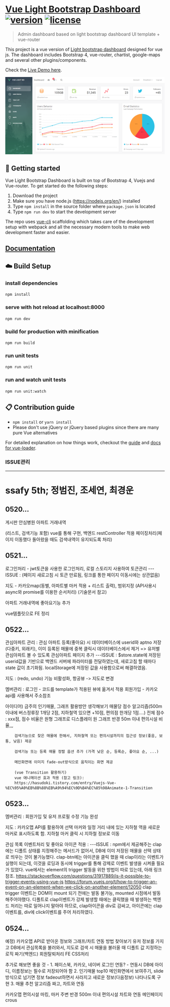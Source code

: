 # [Vue Light Bootstrap Dashboard](http://vuejs.creative-tim.com/vue-light-bootstrap-dashboard) [![version][version-badge]][CHANGELOG] [![license][license-badge]][LICENSE]

> Admin dashboard based on light bootstrap dashboard UI template + vue-router

This project is a vue version of [Light bootstrap dashboard](https://www.creative-tim.com/product/light-bootstrap-dashboard)
designed for vue js. The dashboard includes Bootstrap 4, vue-router, chartist, google-maps and several other plugins/components.

Check the [Live Demo here](http://vuejs.creative-tim.com/vue-light-bootstrap-dashboard).

![](public/Dashboard.PNG)
## :rocket: Getting started

Vue Light Bootstrap Dashboard is built on top of Bootstrap 4, Vuejs and Vue-router. To get started do the following steps:
1. Download the project
2. Make sure you have node.js (https://nodejs.org/en/) installed
3. Type `npm install` in the source folder where `package.json` is located
4. Type `npm run dev` to start the development server

The repo uses [vue-cli](https://github.com/vuejs/vue-cli) scaffolding which takes care of the development setup with webpack and all the necessary modern tools to make web development faster and easier.

## [Documentation](https://demos.creative-tim.com/vue-light-bootstrap-dashboard/documentation/#/buttons)

## :cloud: Build Setup

### install dependencies
`npm install`
### serve with hot reload at localhost:8000
`npm run dev`
### build for production with minification
`npm run build`
### run unit tests
`npm run unit`
### run and watch unit tests
`npm run unit:watch`

## :clipboard: Contribution guide
* `npm install` or `yarn install`
* Please don't use jQuery or jQuery based plugins since there are many pure Vue alternatives

For detailed explanation on how things work, checkout the [guide](http://vuejs-templates.github.io/webpack/) and [docs for vue-loader](http://vuejs.github.io/vue-loader).

[CHANGELOG]: ./CHANGELOG.md
[LICENSE]: ./LICENSE.md
[version-badge]: https://img.shields.io/badge/version-1.0.0-blue.svg
[license-badge]: https://img.shields.io/badge/license-MIT-blue.svg


### ISSUE관리

---

# ssafy 5th; 정범진, 조세연, 최경운

## 0520...

게시판
안심병원
아파트 거래내역

(리스트, 검색기능 포함) vue를 통해 구현, 백엔드 restController 적용
페이징처리(페이지 이동했다 돌아왔을 때도 검색내역이 유지되도록 처리)

## 0521...

로그인처리 - jwt토큰을 사용한 로그인처리, 로컬 스토리지 사용하여 토큰관리
---ISSUE : (페이지 새로고침 시 토큰 만료됨, 링크를 통한 페이지 이동시에는 상관없음)

지도 - 카카오map(동별, 아파트별 마커 적용 + 리스트 출력), 범위지정
(API사용시 async와 promise를 이용한 순서처리) (기술문서 참고)

아파트 거래내역에 좋아요기능 추가

vue템플릿으로 FE 정리

## 0522...

관심아파트 관리 : 
    관심 아파트 등록(좋아요) 시 데이터베이스에 userid와 aptno 저장 (다중키, 외래키),
    이미 등록된 매물에 중복 클릭시 데이터베이스에서 제거
    => 유저별 관심아파트 볼 수 있도록 관심아파트 페이지 추가
---ISSUE : $store.state에 저장된 userid값을 기반으로 백엔드 서버에 파라미터를 전달하였는데,
            새로고침 할 때마다 state 값이 초기화됨.
            localStorage에 저장된 값을 사용함으로써 해결하였음.

지도 : (redo, undo) 기능 비활성화, 항공뷰 -> 지도로 변경

멤버관리 : 
    로그인 - 코드를 template가 적용된 뷰에 옮겨서 적용
    회원가입 - 카카오 api를 사용해서 주소참조

아이디어) 금주의 인기매물, 그래프 활용방안 생각해보기
        매물당 점수 알고리즘(500m 이내에 버스정류장 1개당 2점, 지하철역 있으면 +10점, 편의점 한개당 1점....)
        전체 점수 : xxx점, 점수 비율은 원형 그래프로 디스플레이
        원 그래프 반경 50m 이내 편의시설 비율,,,

        검색기능으로 찾은 매물에 한해서, 지하철역 또는 편의시설까지의 접근성 정보(좋음, 보통, 낮음) 제공

        검색기능 또는 등록 매물 정렬 옵션 추가 (가격 낮은 순, 등록순, 좋아요 순, ...)

        메인화면에 이미지 fade-out방식으로 움직이는 화면 제공

        (vue Transition 활용하기)
        vue 애니메이션 효과 적용 (참고 링크):
        https://hasudoki.tistory.com/entry/Vuejs-Vue-%EC%95%A0%EB%8B%88%EB%A9%94%EC%9D%B4%EC%85%98Animate-1-Transition


## 0523...

멤버관리 : 회원가입 및 유저 프로필 수정 기능 완성

지도 : 
    카카오맵 API를 활용하여 선택 마커와 일정 거리 내에 있는 지하철 역을 새로운 마커로 표시하도록 함.
    지하철 마커 클릭 시 지하철 정보로 이동

관심 목록 이벤트처리 및 좋아요 아이콘 적용 :
---ISSUE : 
    npm에서 제공해주는 clap 에는 디폴트 상태를 지정해주는 메서드가 없어서, DB에 이미 저장된 매물을 선택 상태로 띄우는 것이 불가능했다.
    clap-btn에는 아이콘을 클릭 했을 때 clap이라는 이벤트가 실행이 되는데, 이것을 로딩과 동시에 trigger를 통해 강제로 이벤트 발생을 시켜줄 필요가 있었다.
    vue에서는 element의 trigger 발동을 위한 방법이 따로 있는데, 아래 링크 참조.
    https://stackoverflow.com/questions/31917889/is-it-possible-to-trigger-events-using-vue-js
    https://forum.vuejs.org/t/how-to-trigger-an-event-on-an-element-when-we-click-on-another-element/12050
    clap trigger 이벤트는 DOM이 mount 되기 전에는 발동 불가능, mounted 시점에서 발동해주어야했다.
    디폴트로 clap이벤트가 강제 발생할 때에는 클릭했을 때 발생하는 백엔드 처리는 따로 일어나지 말아야 하므로, clap아이콘을 div로 감싸고, 아이콘에는 clap 이벤트를, div에 click이벤트를 주어 처리하였다.


## 0524...

예정) 
카카오맵 API로 받아온 정보와 그래프/차트 연동 방법 찾아보기
유저 정보를 가지고 DB에서 관심목록을 불러와서, 지도로 검색 시 매물을 불러올 때 디폴트 값 지정하는 로직 짜기(백엔드)
회원탈퇴처리
FE CSS처리

추가로 해보면 좋을 것 - 
    1. 페이스북, 카카오, 네이버 로그인 연동? - 연동시 DB에 아이디, 이름정보는 필수로 저장되어야 함
    2. 인기매물 top10 메인화면에서 보여주기, slide 방식으로 넘기면 정보 fadeout하면서 사라지고 새로운 정보(다음정보) 나타나도록 구현
    3. 매물 추천 알고리즘 짜고, 차트와 연동

카카오맵 편의시설 마킹, 마커 주변 반경 500m 이내 편의시설 차트와 연동
메인페이지 crous


